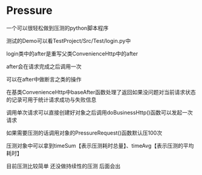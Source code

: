 # Pressure
一个可以很轻松做到压测的python脚本程序

测试的Demo可以看TestProject/Src/Test/login.py中

login类中的after是重写父类ConvenienceHttp中的after

after会在请求完成之后调用一次

可以在after中做断言之类的操作

在基类ConvenienceHttp中baseAfter函数处理了返回如果没问题对当前请求状态的记录可用于统计请求成功与失败信息

调用单次请求可以直接创建好对象之后调用doBusinessHttp()函数可以发起一次请求

如果需要压测的话调用对象的PressureRequest()函数默认压100次

压测对象中可以拿到timeSum【表示压测耗时总量】、timeAvg【表示压测的平均耗时】

目前压测比较简单 还没做持续性的压测 后面会出
